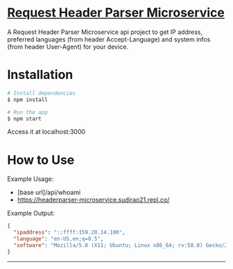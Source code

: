 # [Request Header Parser Microservice](https://www.freecodecamp.org/learn/apis-and-microservices/apis-and-microservices-projects/request-header-parser-microservice)
A Request Header Parser Microservice api project to get IP address, preferred languages (from header Accept-Language) and system infos (from header User-Agent) for your device.

# Installation

```bash
# Install dependencies
$ npm install

# Run the app
$ npm start
```
Access it at localhost:3000


# How to Use

Example Usage:
- [base url]/api/whoami
- https://headerparser-microservice.sudirao21.repl.co/

Example Output:
```json
{
  "ipaddress": "::ffff:159.20.14.100",
  "language": "en-US,en;q=0.5",
  "software": "Mozilla/5.0 (X11; Ubuntu; Linux x86_64; rv:50.0) Gecko/20100101 Firefox/50.0"
}
```

---
